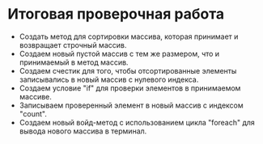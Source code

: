 # Итоговая проверочная работа

* Создать метод для сортировки массива, которая принимает и возвращает строчный массив.
* Создаем новый пустой массив с тем же размером, что и принимаемый в метод массив.
* Создаем счестик для того, чтобы отсортированные элементы записывались в новый массив с нулевого индекса.
* Создаем условие "if" для проверки элементов в принимаемом массиве.
* Записываем проверенный элемент в новый массив с индексом "count".
* Создаем новый войд-метод с использованием цикла "foreach" для вывода нового массива в терминал.

